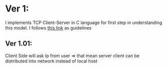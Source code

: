 # Ver 1:
I implements TCP Client-Server in C language for first step in understanding this model. I follows [this link](https://www.geeksforgeeks.org/tcp-server-client-implementation-in-c/) as guidelines

## Ver 1.01:
Client Side will ask Ip from user => that mean server client can be distributed into network instead of local host